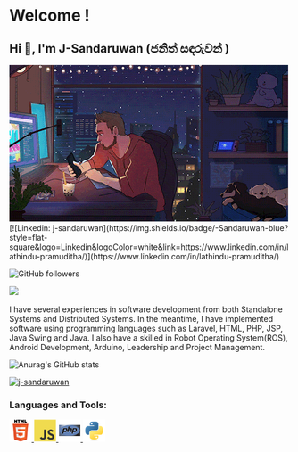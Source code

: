 # Welcome !

<h2 >Hi 👋, I'm J-Sandaruwan (ජනිත් සඳරුවන් )</h2>  
<img src="https://raw.githubusercontent.com/J-Sandaruwan/J-Sandaruwan/main/Images/profile.gif" />
[![Linkedin: j-sandaruwan](https://img.shields.io/badge/-Sandaruwan-blue?style=flat-square&logo=Linkedin&logoColor=white&link=https://www.linkedin.com/in/lathindu-pramuditha/)](https://www.linkedin.com/in/lathindu-pramuditha/)

![GitHub followers](https://img.shields.io/github/followers/J-Sandaruwan?label=Follow&style=social)

![](https://visitor-badge.glitch.me/badge?page_id=J-Sandaruwan.J-Sandaruwan)

I have several experiences in software development from both Standalone Systems and Distributed Systems. In the meantime, I have implemented software using programming languages such as Laravel, HTML, PHP, JSP, Java Swing and Java. I also have a skilled in Robot Operating System(ROS), Android Development, Arduino, Leadership and Project Management.

<!---
J-Sandaruwan/J-Sandaruwan is a ✨ special ✨ repository because its `README.md` (this file) appears on your GitHub profile.
You can click the Preview link to take a look at your changes.
--->

![Anurag's GitHub stats](https://github-readme-stats.vercel.app/api?username=j-Sandaruwan&show_icons=true&theme=radical)


  
<p align="left"> <a href="https://github.com/ryo-ma/github-profile-trophy"><img src="https://github-profile-trophy.vercel.app/?username=j-sandaruwan" alt="j-sandaruwan" /></a> </p>  

<h3 align="left">Languages and Tools:</h3>  
<p align="left"> <a href="https://www.w3.org/html/" target="_blank"> <img src="https://raw.githubusercontent.com/devicons/devicon/master/icons/html5/html5-original-wordmark.svg" alt="html5" width="40" height="40"/> </a> <a href="https://developer.mozilla.org/en-US/docs/Web/JavaScript" target="_blank"> <img src="https://raw.githubusercontent.com/devicons/devicon/master/icons/javascript/javascript-original.svg" alt="javascript" width="40" height="40"/> </a> <a href="https://www.php.net" target="_blank"> <img src="https://raw.githubusercontent.com/devicons/devicon/master/icons/php/php-original.svg" alt="php" width="40" height="40"/> </a> <a href="https://www.python.org" target="_blank"> <img src="https://raw.githubusercontent.com/devicons/devicon/master/icons/python/python-original.svg" alt="python" width="40" height="40"/> </a> </p>  
  
